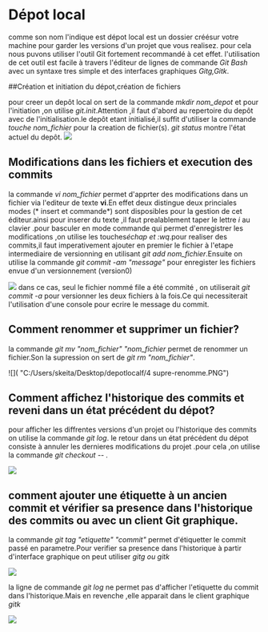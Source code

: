 # Dépot local

comme son nom l'indique est dépot local est un dossier créésur votre machine pour garder les versions d'un projet que vous realisez.
pour cela nous puvons utiliser l'outil Git fortement recommandé à cet effet. l'utilisation de cet outil est facile à travers 
l'éditeur de lignes de commande *Git Bash* avec un syntaxe tres simple et des interfaces graphiques *Gitg,Gitk*.

##Création et initiation du dépot,création de fichiers

pour creer un depôt local on sert de la commande *mkdir nom_depot* et pour l'initiation ,on utilise *git.init*.Attention ,il faut 
d'abord au repertoire du depôt avec de l'initialisation.le depôt etant initialisé,il suffit d'utiliser la commande *touche nom_fichier* pour la creation de fichier(s). *git status* montre l'état actuel du depôt.
![]( "C:/Users/skeita/Desktop/depotlocalf/1cdif.PNG")

## Modifications dans les fichiers et execution des commits
la commande *vi nom_fichier* permet d'apprter des modifications dans un fichier via l'editeur de texte **vi**.En effet deux  distingue deux princiales modes (* insert et commande*) sont disposibles pour la gestion de cet éditeur.ainsi pour inserer du texte ,il faut prealablement taper le lettre *i* au clavier .pour basculer en mode commande qui permet d'enregistrer les modifications ,on utilise les touches*échap et :wq*.pour realiser des commits,il faut imperativement ajouter  en premier le fichier à l'etape intermediaire de versionning en utilisant *git add nom_fichier*.Ensuite on utilise la commande *git commit -am "message"* pour enregister les fichiers envue d'un versionnement (version0)

![]( "C:/Users/skeita/Desktop/depotlocalf/modification_file+comit.PNG")
dans ce cas, seul le fichier nommé file a été commité , on utiliserait *git commit -a* pour versionner les deux fichiers à la fois.Ce qui necessiterait l'utilisation d'une console pour ecrire le message du commit.

## Comment renommer et supprimer un fichier?
la commande *git mv "nom_fichier" "nom_fichier* permet de renommer un fichier.Son la supression on sert de *git rm "nom_fichier"*.

![]( "C:/Users/skeita/Desktop/depotlocalf/4 supre-renomme.PNG")

## Comment affichez l'historique des commits et reveni dans un état précédent du dépot?

pour afficher les diffrentes versions d'un projet ou l'historique des commits on utilise la commande *git log*. le retour dans un état précédent du dépot consiste à annuler les dernieres modifications du projet .pour cela ,on utilise la commande *git checkout -- .*

![]( "C:/Users/skeita/Desktop/depotlocalf/5_histo_retour.PNG")

## comment ajouter une étiquette à un ancien commit et vérifier sa presence dans l'historique des commits ou avec un client Git graphique.
la commande *git tag "etiquette" "commit"* permet d'étiquetter le commit passé en parametre.Pour verifier sa presence dans l'historique à partir d'interface graphique on peut utiliser *gitg ou gitk*

![]( "C:/Users/skeita/Desktop/depotlocalf/6etiquettecommit.PNG")

la ligne de commande *git log* ne permet pas d'afficher l'etiquette du commit dans l'historique.Mais en revenche ,elle apparait dans le client graphique *gitk*

![]( "C:/Users/skeita/Desktop/depotlocalf/gitk.PNG")



















